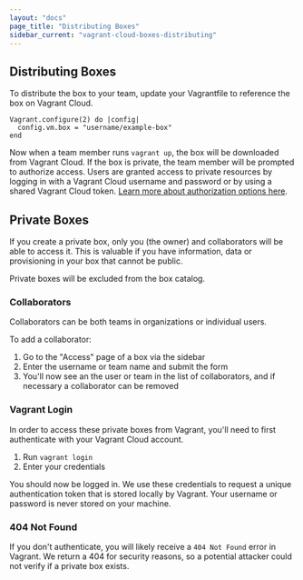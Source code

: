 ```yaml
---
layout: "docs"
page_title: "Distributing Boxes"
sidebar_current: "vagrant-cloud-boxes-distributing"
---
```


## Distributing Boxes

To distribute the box to your team, update your Vagrantfile to reference the
box on Vagrant Cloud.

    Vagrant.configure(2) do |config|
      config.vm.box = "username/example-box"
    end

Now when a team member runs `vagrant up`, the box will be downloaded from Vagrant Cloud.
If the box is private, the team member will be prompted to authorize access. Users
are granted access to private resources by logging in with a Vagrant Cloud username and
password or by using a shared Vagrant Cloud token.
[Learn more about authorization options here](/docs/vagrant-cloud/users/authentication.html).

## Private Boxes

If you create a private box, only you (the owner) and collaborators
will be able to access it. This is valuable if you
have information, data or provisioning in your box
that cannot be public.

Private boxes will be excluded from the box catalog.

### Collaborators

Collaborators can be both teams in
organizations or individual users.

To add a collaborator:

1. Go to the "Access" page of a box via the sidebar
2. Enter the username or team name and submit the form
3. You'll now see an the user or team in the list of collaborators,
and if necessary a collaborator can be removed

### Vagrant Login

In order to access these private boxes from Vagrant, you'll need to first
authenticate with your Vagrant Cloud account.

1. Run `vagrant login`
2. Enter your credentials

You should now be logged in. We use these credentials to request
a unique authentication token that is stored locally by Vagrant. Your
username or password is never stored on your machine.

### 404 Not Found

If you don't authenticate, you will likely receive a `404 Not Found`
error in Vagrant. We return a 404 for security reasons, so a potential
attacker could not verify if a private box exists.
